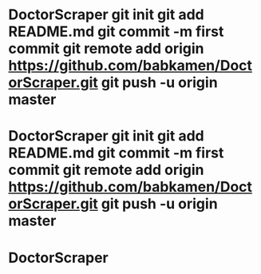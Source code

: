 # DoctorScraper git init git add README.md git commit -m first commit git remote add origin https://github.com/babkamen/DoctorScraper.git git push -u origin master
# DoctorScraper git init git add README.md git commit -m first commit git remote add origin https://github.com/babkamen/DoctorScraper.git git push -u origin master
# DoctorScraper
